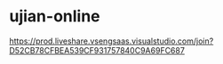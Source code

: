 # ujian-online

https://prod.liveshare.vsengsaas.visualstudio.com/join?D52CB78CFBEA539CF931757840C9A69FC687
